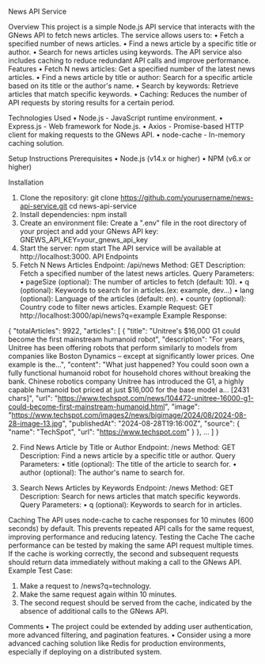 News API Service

Overview
This project is a simple Node.js API service that interacts with the GNews API to fetch news articles. The service allows users to:
• Fetch a specified number of news articles.
• Find a news article by a specific title or author.
• Search for news articles using keywords.
The API service also includes caching to reduce redundant API calls and improve performance.
Features
• Fetch N news articles: Get a specified number of the latest news articles.
• Find a news article by title or author: Search for a specific article based on its title or the author's name.
• Search by keywords: Retrieve articles that match specific keywords.
• Caching: Reduces the number of API requests by storing results for a certain period.

Technologies Used
• Node.js - JavaScript runtime environment.
• Express.js - Web framework for Node.js.
• Axios - Promise-based HTTP client for making requests to the GNews API.
• node-cache - In-memory caching solution.

Setup Instructions
Prerequisites
• Node.js (v14.x or higher)
• NPM (v6.x or higher)

Installation

1. Clone the repository:
   git clone https://github.com/yourusername/news-api-service.git
   cd news-api-service
2. Install dependencies:
   npm install
3. Create an environment file:
   Create a ".env" file in the root directory of your project and add your GNews API key:
   GNEWS_API_KEY=your_gnews_api_key
4. Start the server:
   npm start
   The API service will be available at http://localhost:3000.
   API Endpoints
5. Fetch N News Articles
   Endpoint: /api/news
   Method: GET
   Description: Fetch a specified number of the latest news articles.
   Query Parameters:
   • pageSize (optional): The number of articles to fetch (default: 10).
   • q (optional): Keywords to search for in articles.(ex: example, dev...)
   • lang (optional): Language of the articles (default: en).
   • country (optional): Country code to filter news articles.
   Example Request:
   GET http://localhost:3000/api/news?q=example
   Example Response:

{
"totalArticles": 9922,
"articles": [
{
"title": "Unitree's $16,000 G1 could become the first mainstream humanoid robot",
"description": "For years, Unitree has been offering robots that perform similarly to models from companies like Boston Dynamics – except at significantly lower prices. One example is the...",
"content": "What just happened? You could soon own a fully functional humanoid robot for household chores without breaking the bank. Chinese robotics company Unitree has introduced the G1, a highly capable humanoid bot priced at just $16,000 for the base model a... [2431 chars]",
"url": "https://www.techspot.com/news/104472-unitree-16000-g1-could-become-first-mainstream-humanoid.html",
"image": "https://www.techspot.com/images2/news/bigimage/2024/08/2024-08-28-image-13.jpg",
"publishedAt": "2024-08-28T19:16:00Z",
"source": {
"name": "TechSpot",
"url": "https://www.techspot.com"
}
},
...
]
}

2. Find News Article by Title or Author
   Endpoint: /news
   Method: GET
   Description: Find a news article by a specific title or author.
   Query Parameters:
   • title (optional): The title of the article to search for.
   • author (optional): The author's name to search for.

3. Search News Articles by Keywords
   Endpoint: /news
   Method: GET
   Description: Search for news articles that match specific keywords.
   Query Parameters:
   • q (optional): Keywords to search for in articles.

Caching
The API uses node-cache to cache responses for 10 minutes (600 seconds) by default. This prevents repeated API calls for the same request, improving performance and reducing latency.
Testing the Cache
The cache performance can be tested by making the same API request multiple times. If the cache is working correctly, the second and subsequent requests should return data immediately without making a call to the GNews API.
Example Test Case:

1. Make a request to /news?q=technology.
2. Make the same request again within 10 minutes.
3. The second request should be served from the cache, indicated by the absence of additional calls to the GNews API.

Comments
• The project could be extended by adding user authentication, more advanced filtering, and pagination features.
• Consider using a more advanced caching solution like Redis for production environments, especially if deploying on a distributed system.
